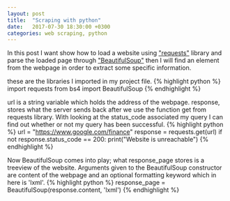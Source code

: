 ```yaml
---
layout: post
title:  "Scraping with python"
date:   2017-07-30 18:30:00 +0300
categories: web scraping, python
---
```

In this post I want show how to load a website using ["requests"][requests-docs] library and parse the loaded page through ["BeautifulSoup"][BeautifulSoup-docs] then I will find an element from the webpage in order to extract some specific information.

these are the libraries I imported in my project file.
{% highlight python %}
import requests
from bs4 import BeautifulSoup
{% endhighlight %}

url is a string variable which holds the address of the webpage. response, stores what the server sends back after we use the function get from requests library. With looking at the status_code associated my query I can find out whether or not my query has been successful.
{% highlight python %}
url = "https://www.google.com/finance"
response = requests.get(url)
if not response.status_code == 200:
 print("Website is unreachable")
{% endhighlight %}

Now BeautifulSoup comes into play; what response_page stores is a treeview of the website. Arguments given to the BeautifulSoup constructor are content of the webpage and an optional formatting keyword which in here is 'lxml'.
{% highlight python %}
response_page = BeautifulSoup(response.content, 'lxml')
{% endhighlight %}


[requests-docs]: https://pypi.python.org/pypi/requests
[BeautifulSoup-docs]: https://www.crummy.com/software/BeautifulSoup/bs4/doc/
